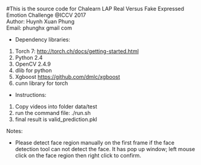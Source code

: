 #This is the source code for Chalearn LAP Real Versus Fake Expressed Emotion Challenge @ICCV 2017 </br>
Author: Huynh Xuan Phung </br>
Email: phunghx <at> gmail <dot> com </br>
* Dependency libraries:
1. Torch 7: http://torch.ch/docs/getting-started.html
2. Python 2.4
3. OpenCV 2.4.9
4. dlib for python
5. Xgboost https://github.com/dmlc/xgboost
6. cunn library for torch

* Instructions:
1. Copy videos into folder data/test
2. run the command file: ./run.sh
4. final result is valid_prediction.pkl

Notes:
- Please detect face region manually on the first frame if the face detection tool can not detect the face. It has pop up window; left mouse click on the face region then right click to confirm.

